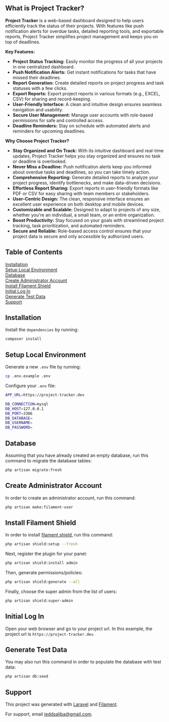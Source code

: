 ## What is Project Tracker?

**Project Tracker** is a web-based dashboard designed to help users efficiently track the status of their projects. With features like push notification alerts for overdue tasks, detailed reporting tools, and exportable reports, Project Tracker simplifies project management and keeps you on top of deadlines.

**Key Features:**
- **Project Status Tracking:** Easily monitor the progress of all your projects in one centralized dashboard.
- **Push Notification Alerts:** Get instant notifications for tasks that have missed their deadlines.
- **Report Generation:** Create detailed reports on project progress and task statuses with a few clicks.
- **Export Reports:** Export project reports in various formats (e.g., EXCEL, CSV) for sharing and record-keeping.
- **User-Friendly Interface:** A clean and intuitive design ensures seamless navigation and usability.
- **Secure User Management:** Manage user accounts with role-based permissions for safe and controlled access.
- **Deadline Reminders:** Stay on schedule with automated alerts and reminders for upcoming deadlines.

**Why Choose Project Tracker?**
- **Stay Organized and On Track:** With its intuitive dashboard and real-time updates, Project Tracker helps you stay organized and ensures no task or deadline is overlooked.
- **Never Miss a Deadline:** Push notification alerts keep you informed about overdue tasks and deadlines, so you can take timely action.
- **Comprehensive Reporting:** Generate detailed reports to analyze your project progress, identify bottlenecks, and make data-driven decisions.
- **Effortless Report Sharing:** Export reports in user-friendly formats like PDF or CSV for easy sharing with team members or stakeholders.
- **User-Centric Design:** The clean, responsive interface ensures an excellent user experience on both desktop and mobile devices.
- **Customizable and Scalable:** Designed to adapt to projects of any size, whether you're an individual, a small team, or an entire organization.
- **Boost Productivity:** Stay focused on your goals with streamlined project tracking, task prioritization, and automated reminders.
- **Secure and Reliable:** Role-based access control ensures that your project data is secure and only accessible by authorized users.

## Table of Contents
[Installation](#installation)<br/>
[Setup Local Environment](#environment)<br/>
[Database](#database)<br/>
[Create Administrator Account](#create-admin-account)<br/>
[Install Filament Shield](#install-filament-shield)<br/>
[Initial Log In](#initial-log-in)<br/>
[Generate Test Data](#generate-test-data)<br/>
[Support](#support)

<a name="installation"></a>
## Installation
Install the `dependencies` by running:

```bash
composer install
```

<a name="environment"></a>
## Setup Local Environment
Generate a new `.env` file by running:

```bash
cp .env.example .env
```

Configure your `.env` file:

```bash
APP_URL=https://project-tracker.dev

DB_CONNECTION=mysql
DB_HOST=127.0.0.1
DB_PORT=3306
DB_DATABASE=
DB_USERNAME=
DB_PASSWORD=
```

<a name="database"></a>
## Database
Assuming that you have already created an empty database, run this command to migrate the database tables:

```bash
php artisan migrate:fresh
```

<a name="create-admin-account"></a>
## Create Administrator Account
In order to create an administrator account, run this command:

```bash
php artisan make:filament-user
```

<a name="install-filament-shield"></a>
## Install Filament Shield
In order to install [filament shield](https://filamentphp.com/plugins/bezhansalleh-shield), run this command:

```bash
php artisan shield:setup --fresh
```

Next, register the plugin for your panel:
```bash
php artisan shield:install admin
```

Then, generate permissions/policies:
```bash
php artisan shield:generate --all
```

Finally, choose the super admin from the list of users:
```bash
php artisan shield:super-admin
```
<a name="initial-log-in"></a>
## Initial Log In
Open your web browser and go to your project url. In this example, the project url is `https://project-tracker.dev`.

<a name="generate-test-data"></a>
## Generate Test Data
You may also run this command in order to populate the database with test data:

```bash
php artisan db:seed
```

<a name="support"></a>
## Support
This project was generated with [Laravel](https://laravel.com/) and [Filament](https://filamentphp.com).

For support, email jeddsaliba@gmail.com.